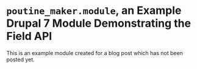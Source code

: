 # `poutine_maker.module`, an Example Drupal 7 Module Demonstrating the Field API

This is an example module created for a blog post which has not been posted yet.
